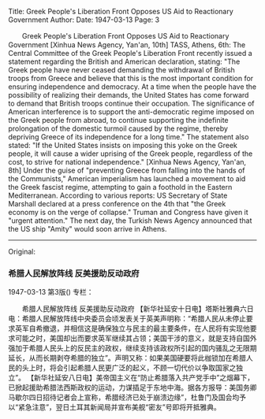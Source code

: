 Title: Greek People's Liberation Front Opposes US Aid to Reactionary Government
Author:
Date: 1947-03-13
Page: 3

　　Greek People's Liberation Front
    Opposes US Aid to Reactionary Government
    [Xinhua News Agency, Yan'an, 10th] TASS, Athens, 6th: The Central Committee of the Greek People's Liberation Front recently issued a statement regarding the British and American declaration, stating: "The Greek people have never ceased demanding the withdrawal of British troops from Greece and believe that this is the most important condition for ensuring independence and democracy. At a time when the people have the possibility of realizing their demands, the United States has come forward to demand that British troops continue their occupation. The significance of American interference is to support the anti-democratic regime imposed on the Greek people from abroad, to continue supporting the indefinite prolongation of the domestic turmoil caused by the regime, thereby depriving Greece of its independence for a long time." The statement also stated: "If the United States insists on imposing this yoke on the Greek people, it will cause a wider uprising of the Greek people, regardless of the cost, to strive for national independence."
    [Xinhua News Agency, Yan'an, 8th] Under the guise of "preventing Greece from falling into the hands of the Communists," American imperialism has launched a movement to aid the Greek fascist regime, attempting to gain a foothold in the Eastern Mediterranean. According to various reports: US Secretary of State Marshall declared at a press conference on the 4th that "the Greek economy is on the verge of collapse." Truman and Congress have given it "urgent attention." The next day, the Turkish News Agency announced that the US ship "Amity" would soon arrive in Athens.



<hr /> 

Original: 


### 希腊人民解放阵线  反美援助反动政府

1947-03-13
第3版()
专栏：

　　希腊人民解放阵线
    反美援助反动政府
    【新华社延安十日电】塔斯社雅典六日电：希腊人民解放阵线中央委员会顷发表关于英美声明称：“希腊人民从未停止要求英军自希撤退，并相信这是确保独立与民主的最主要条件，在人民将有实现他要求可能之时，美国却出而要求英军继续其占领；美国干涉的意义，就是支持自国外强加于希腊人民头上的反民主的政权，继续支持该政权所引起的国内骚乱之无限期延长，从而长期剥夺希腊的独立”。声明又称：如果美国硬要将此枷锁加在希腊人民的头上时，将会引起希腊人民更广泛的起义，不顾一切代价以争取国家之独立”。
    【新华社延安八日电】美帝国主义在“防止希腊落入共产党手中”之烟幕下，已掀起援助希腊法西斯政权的运动，力谋插足于东地中海。据各方报导：美国务卿马歇尔四日招待记者会上宣称，希腊经济已处于崩溃边缘”，杜鲁门及国会均予以“紧急注意”，翌日土耳其新闻局并宣布美舰“密友”号即将开抵雅典。
